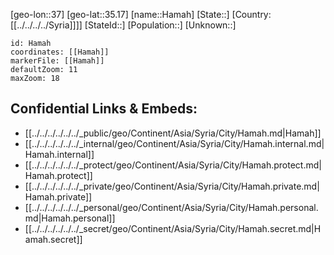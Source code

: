 ﻿---
location: [35.17,37]
mapzoom: [7,12] 
mapmarker: city 
type: City
tags:
- geo/City


SpocWebEntityId: 30739
isDeleted: false
confidential: public

---
[geo-lon::37]
[geo-lat::35.17]
[name::Hamah]
[State::]
[Country:[[../../../../Syria]]]]
[StateId::]
[Population::]
[Unknown::]


```leaflet
id: Hamah
coordinates: [[Hamah]]
markerFile: [[Hamah]]
defaultZoom: 11 
maxZoom: 18
```


## Confidential Links & Embeds: 
- [[../../../../../../_public/geo/Continent/Asia/Syria/City/Hamah.md|Hamah]] 
- [[../../../../../../_internal/geo/Continent/Asia/Syria/City/Hamah.internal.md|Hamah.internal]] 
- [[../../../../../../_protect/geo/Continent/Asia/Syria/City/Hamah.protect.md|Hamah.protect]] 
- [[../../../../../../_private/geo/Continent/Asia/Syria/City/Hamah.private.md|Hamah.private]] 
- [[../../../../../../_personal/geo/Continent/Asia/Syria/City/Hamah.personal.md|Hamah.personal]] 
- [[../../../../../../_secret/geo/Continent/Asia/Syria/City/Hamah.secret.md|Hamah.secret]] 

